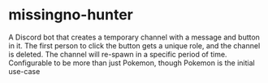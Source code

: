 # missingno-hunter
A Discord bot that creates a temporary channel with a message and button in it.  The first person to click the button gets a unique role, and the channel is deleted.  The channel will re-spawn in a specific period of time.  Configurable to be more than just Pokemon, though Pokemon is the initial use-case
